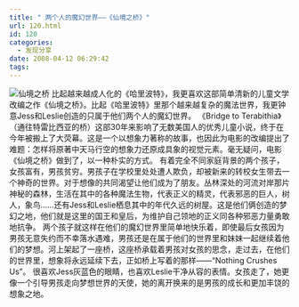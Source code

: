 ```yaml
---
title: " 两个人的魔幻世界——《仙境之桥》"
url: 120.html
id: 120
categories:
  - 发现分享
date: 2008-04-12 06:29:42
tags:
---
```


![仙境之桥](../../../images/2008/04/07032522544055.jpg) 比起越来越成人化的《哈里波特》，我更喜欢这部简单清新的儿童文学改编之作《仙境之桥》。比起《哈里波特》里那个越来越复杂的魔法世界，我更钟意Jess和Leslie创造的只属于他们两个人的魔幻世界。 《Bridge to Terabithia》（通往特雷比西亚的桥）这部30年来影响了无数美国人的优秀儿童小说，终于在今年被搬上了大荧幕。这是一个以想象力著称的故事，也因此为电影的改编提出了难题：怎样将原著中天马行空的想象力还原成具象的视觉元素。毫无疑问，电影《仙境之桥》做到了，以一种朴实的方式。 有着完全不同家庭背景的两个孩子，女孩富有，男孩贫穷。男孩子在学校里处处遭人欺负，却被新来的转校女生带去一个神奇的世界。对于想像的共同渴望让他们成为了朋友。丛林深处的河流对岸那片神秘的森林，生活在其中的各种魔法生物，代表正义的精灵，代表邪恶的巨人，树人，象鸟……还有Jess和Leslie栖息其中的年代久远的树屋。这是他们俩创造的梦幻之地，他们就是这里的国王和皇后，为维护自己领地的正义同各种邪恶力量勇敢地抗争。 两个孩子就这样在他们的魔幻世界里简单地快乐着，即使最后女孩因为男孩无意失约而不幸落水遇难，男孩还是在属于他们的世界里和妹妹一起继续着他们的梦想。河上架起了一座桥，这座桥承载着男孩对女孩的思念，走过去，在他们的世界里，想象将永远延续下去，正如桥上写着的那样——“Nothing Crushes Us”。 很喜欢Jess灰蓝色的眼睛，也喜欢Leslie干净从容的表情。女孩走了，她更像一个引导男孩走向梦想世界的天使，她的离开换来的是男孩的成长和更加丰饶的想象之地。
